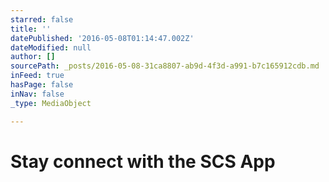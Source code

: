 ```yaml
---
starred: false
title: ''
datePublished: '2016-05-08T01:14:47.002Z'
dateModified: null
author: []
sourcePath: _posts/2016-05-08-31ca8807-ab9d-4f3d-a991-b7c165912cdb.md
inFeed: true
hasPage: false
inNav: false
_type: MediaObject

---
```

# Stay connect with the SCS App